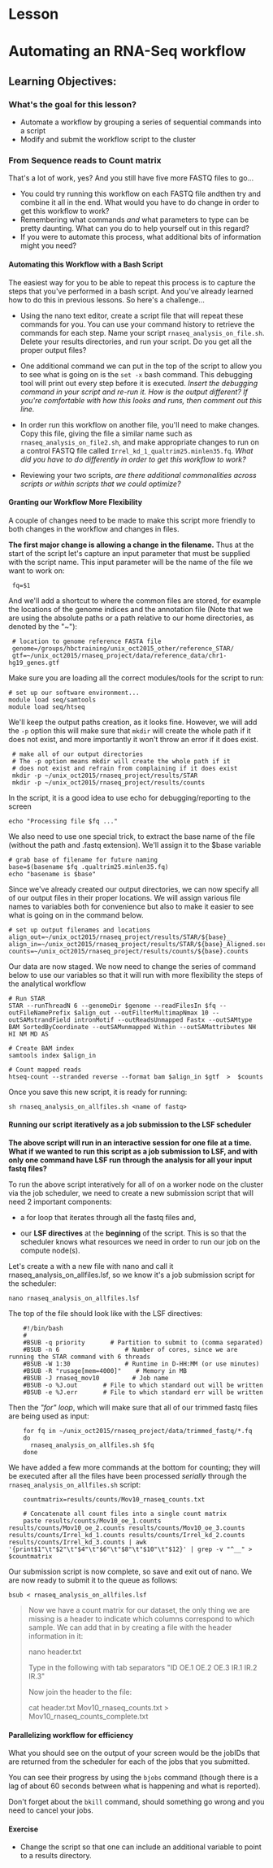 # Lesson

Automating an RNA-Seq workflow
===================

Learning Objectives:
-------------------
### What's the goal for this lesson?

* Automate a workflow by grouping a series of sequential commands into a script
* Modify and submit the workflow script to the cluster


### From Sequence reads to Count matrix

That's a lot of work, yes? And you still have five more FASTQ files to go...

- You could try running this workflow on each FASTQ file andthen try and combine it all in the end. What would you have to do change
in order to get this workflow to work?
- Remembering what commands *and* what parameters to type can be pretty daunting. What can
you do to help yourself out in this regard?
- If you were to automate this process, what additional bits of information might you need?


#### Automating this Workflow with a Bash Script

The easiest way for you to be able to repeat this process is to capture the steps that
you've performed in a bash script. And you've already learned how to do this in previous
lessons. So here's a challenge...

- Using the nano text editor, create a script file that will repeat these commands
for you. You can use your command history to retrieve the commands for each step. Name your script `rnaseq_analysis_on_file.sh`. Delete your results 
directories, and run your script. Do you get all the proper output files?

- One additional command we can put in the top of the script to allow you to see what
is going on is the `set -x` bash command. This debugging tool will print out every
step before it is executed. _Insert the debugging command in your script and re-run it. How is the output different? If you're comfortable with how this looks and runs, then comment out this line._

- In order run this workflow on another file, you'll need to make changes. Copy this file,
giving the file a similar name such as `rnaseq_analysis_on_file2.sh`, and make appropriate changes to run on a control
FASTQ file called `Irrel_kd_1_qualtrim25.minlen35.fq`. _What did you have to do differently in order to get this workflow to work?_

- Reviewing your two scripts, *are there additional commonalities across scripts
or within scripts that we could optimize?*


#### Granting our Workflow More Flexibility

A couple of changes need to be made to make this script more friendly to both changes
in the workflow and changes in files. 

**The first major change is allowing a change in the filename.** Thus at the start of 
the script let's capture an input parameter that must be supplied with the script name.
This input parameter will be the name of the file we want to work on:

     fq=$1

And we'll add a shortcut to where the common files are stored, for example the locations of the genome indices and the annotation file (Note that we are using the absolute paths or a path relative to our home directories, as denoted by the "~"):

     # location to genome reference FASTA file
     genome=/groups/hbctraining/unix_oct2015_other/reference_STAR/
     gtf=~/unix_oct2015/rnaseq_project/data/reference_data/chr1-hg19_genes.gtf

Make sure you are loading all the correct modules/tools for the script to run:
    
    # set up our software environment...
    module load seq/samtools
    module load seq/htseq

We'll keep the output paths creation, as it looks fine. However, we will add the `-p` option this will make sure that `mkdir` will create the whole path if it does not exist, and more importantly it won't throw an error if it does exist.

     # make all of our output directories
     # The -p option means mkdir will create the whole path if it 
     # does not exist and refrain from complaining if it does exist
     mkdir -p ~/unix_oct2015/rnaseq_project/results/STAR
     mkdir -p ~/unix_oct2015/rnaseq_project/results/counts


In the script, it is a good idea to use echo for debugging/reporting to the screen

    echo "Processing file $fq ..."

We also need to use one special trick, to extract the base name of the file
(without the path and .fastq extension). We'll assign it
to the $base variable

    # grab base of filename for future naming
    base=$(basename $fq .qualtrim25.minlen35.fq)
    echo "basename is $base"

Since we've already created our output directories, we can now specify all of our
output files in their proper locations. We will assign various file names to
 variables both for convenience but also to make it easier to see what 
is going on in the command below.

    # set up output filenames and locations
    align_out=~/unix_oct2015/rnaseq_project/results/STAR/${base}_
    align_in=~/unix_oct2015/rnaseq_project/results/STAR/${base}_Aligned.sortedByCoord.out.bam
    counts=~/unix_oct2015/rnaseq_project/results/counts/${base}.counts

Our data are now staged.  We now need to change the series of command below
to use our variables so that it will run with more flexibility the steps of the 
analytical workflow

```
# Run STAR
STAR --runThreadN 6 --genomeDir $genome --readFilesIn $fq --outFileNamePrefix $align_out --outFilterMultimapNmax 10 --outSAMstrandField intronMotif --outReadsUnmapped Fastx --outSAMtype BAM SortedByCoordinate --outSAMunmapped Within --outSAMattributes NH HI NM MD AS

# Create BAM index
samtools index $align_in

# Count mapped reads
htseq-count --stranded reverse --format bam $align_in $gtf  >  $counts

```

Once you save this new script, it is ready for running:
	
	sh rnaseq_analysis_on_allfiles.sh <name of fastq>

#### Running our script iteratively as a job submission to the LSF scheduler

**The above script will run in an interactive session for one file at a time. What if we wanted to run this script as a job submission to LSF, and with only one command have LSF run through the analysis for all your input fastq files?**

To run the above script interatively for all of on a worker node on the cluster via the job scheduler, we need to create a new submission script that will need 2 important components:

* a for loop that iterates through all the fastq files and,

* our **LSF directives** at the **beginning** of the script. This is so that the scheduler knows what resources we need in order to run our job on the compute node(s).

Let's create a with a new file with nano and call it rnaseq_analysis_on_allfiles.lsf, so we know it's a job submission script for the scheduler:
```
nano rnaseq_analysis_on_allfiles.lsf
```

The top of the file should look like with the LSF directives:

```
    #!/bin/bash
    #
    #BSUB -q priority		# Partition to submit to (comma separated)
    #BSUB -n 6                  # Number of cores, since we are running the STAR command with 6 threads
    #BSUB -W 1:30               # Runtime in D-HH:MM (or use minutes)
    #BSUB -R "rusage[mem=4000]"    # Memory in MB
    #BSUB -J rnaseq_mov10         # Job name
    #BSUB -o %J.out       # File to which standard out will be written
    #BSUB -e %J.err       # File to which standard err will be written
```
Then the *"for" loop*, which will make sure that all of our trimmed fastq files are being used as input:
```
    for fq in ~/unix_oct2015/rnaseq_project/data/trimmed_fastq/*.fq
    do
      rnaseq_analysis_on_allfiles.sh $fq
    done
```
We have added a few more commands at the bottom for counting; they will be executed after all the files have been processed *serially* through the `rnaseq_analysis_on_allfiles.sh` script:
```
    countmatrix=results/counts/Mov10_rnaseq_counts.txt

    # Concatenate all count files into a single count matrix
    paste results/counts/Mov10_oe_1.counts results/counts/Mov10_oe_2.counts results/counts/Mov10_oe_3.counts results/counts/Irrel_kd_1.counts results/counts/Irrel_kd_2.counts results/counts/Irrel_kd_3.counts | awk '{print$1"\t"$2"\t"$4"\t"$6"\t"$8"\t"$10"\t"$12}' | grep -v "^__" > $countmatrix
```

Our submission script is now complete, so save and exit out of nano. We are now ready to submit it to the queue as follows:

```
bsub < rnaseq_analysis_on_allfiles.lsf
```

> Now we have a count matrix for our dataset, the only thing we are missing is a header to indicate which columns correspond to which sample. We can add that in by creating a file with the header information in it:
>
>    nano header.txt
>
> Type in the following with tab separators "ID OE.1 OE.2 OE.3 IR.1 IR.2 IR.3"
>
> Now join the header to the file:
>
>    cat header.txt Mov10_rnaseq_counts.txt > Mov10_rnaseq_counts_complete.txt
>

#### Parallelizing workflow for efficiency

What you should see on the output of your screen would be the jobIDs that are returned
from the scheduler for each of the jobs that you submitted.

You can see their progress by using the `bjobs` command (though there is a lag of
about 60 seconds between what is happening and what is reported).

Don't forget about the `bkill` command, should something go wrong and you need to
cancel your jobs.

#### Exercise
* Change the script so that one can include an additional variable to point to
 a results directory.
